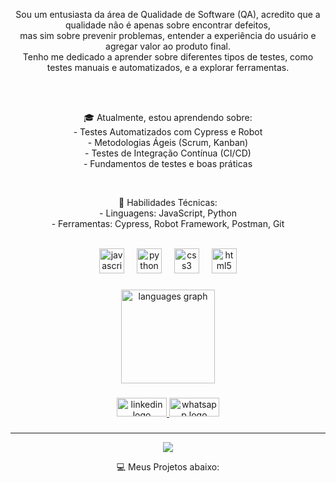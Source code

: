 <div align="center">

<p>
  Sou um entusiasta da área de Qualidade de Software (QA), acredito que a qualidade não é apenas sobre encontrar defeitos,<br>
 mas sim sobre prevenir problemas, entender a experiência do usuário e agregar valor ao produto final.<br>
 Tenho me dedicado a aprender sobre diferentes tipos de testes, como testes manuais e automatizados, e a explorar ferramentas.
</p><br><br>
<p>
🎓 Atualmente, estou aprendendo sobre:<br>
- Testes Automatizados com Cypress e Robot<br>
- Metodologias Ágeis (Scrum, Kanban)<br>
- Testes de Integração Contínua (CI/CD)<br>
  - Fundamentos de testes e boas práticas
</p><br>
<p>
 🔧 Habilidades Técnicas:<br>
- Linguagens: JavaScript, Python<br>
- Ferramentas: Cypress, Robot Framework, Postman, Git
</p>
<br>


<div align="center">
  <img src="https://skillicons.dev/icons?i=js" height="40" alt="javascript logo"  />
  <img width="12" />
  <img src="https://skillicons.dev/icons?i=py" height="40" alt="python logo"  />
  <img width="12" />
  <img src="https://skillicons.dev/icons?i=css" height="40" alt="css3 logo"  />
  <img width="12" />
  <img src="https://skillicons.dev/icons?i=html" height="40" alt="html5 logo"  />
</div>

###

<div align="center">
  <img src="https://github-readme-stats.vercel.app/api/top-langs?username=gerfsonalves&locale=pt-br&hide_title=false&layout=compact&card_width=320&langs_count=8&theme=noctis_minimus&hide_border=true&order=2" height="150" alt="languages graph"  />
</div>

###

<div align="center">
  <a href="https://www.linkedin.com/in/gerfson-alves-bab324144/" target="_blank">
    <img src="https://raw.githubusercontent.com/maurodesouza/profile-readme-generator/master/src/assets/icons/social/linkedin/default.svg" width="80" height="30" alt="linkedin logo"  />
  </a>
  <a href="https://wa.me/5511987215186" target="_blank">
    <img src="https://raw.githubusercontent.com/maurodesouza/profile-readme-generator/master/src/assets/icons/social/whatsapp/default.svg" width="80" height="30" alt="whatsapp logo"  />
  </a>
</div>

###

---
[![](https://visitcount.itsvg.in/api?id=gerfsonalves&icon=0&color=3)](https://visitcount.itsvg.in)

💻 Meus Projetos abaixo:

</div>
<!-- Proudly created with GPRM ( https://gprm.itsvg.in ) -->

